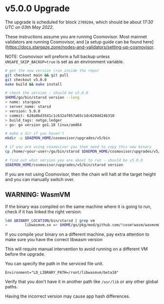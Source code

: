 # v5.0.0 Upgrade

The upgrade is scheduled for block `2709204`, which should be about _17:30 UTC on 03th May 2022_.

These instructions assume you are running Cosmovisor. Most mainnet validators are running Cosmovisor, and [a setup guide can be found here](https://docs.stargaze.zone/nodes-and-validators/setting-up-cosmovisor.

NOTE: Cosmovisor will preform a full backup unless `UNSAFE_SKIP_BACKUP=true` is set as an environment variable.

```bash
# get the new version (run inside the repo)
git checkout main && git pull
git checkout v5.0.0
make build && make install

# check the version - should be v5.0.0
$HOME/go/bin/starsd version --long
> name: stargaze
> server_name: starsd
> version: 5.0.0
> commit: 628a0bd3541c1c632af057a65c1dc620dd24b310
> build_tags: netgo,ledger
> go: go version go1.18 linux/amd64

# make a dir if you haven't
mkdir -p $DAEMON_HOME/cosmovisor/upgrades/v5/bin

# if you are using cosmovisor you then need to copy this new binary
cp /home/<your-user>/go/bin/starsd $DAEMON_HOME/cosmovisor/upgrades/v5/bin

# find out what version you are about to run - should be v5.0.0
$DAEMON_HOME/cosmovisor/upgrades/v5/bin/starsd version

```

If you are not using Cosmovisor, then the chain will halt at the target height and you can manually switch over.

## WARNING: WasmVM

If the binary was compiled on the same machine where it is going to run, check if it has linked the right version:

```bash
ldd $BINARY_LOCATION/bin/starsd | grep vm
>        libwasmvm.so => $HOME/go/pkg/mod/github.com/!cosm!wasm/wasmvm@v1.0.0-beta10/api/libwasmvm.so

```

If you compile your binary on a different machine, pay extra attention to make sure you have the correct libwasm version

This will require manual intervention to avoid running on a different VM before the upgrade.

You can specify the path in the serviced file unit.

```
Environment="LD_LIBRARY_PATH=/root/libwasmvm/beta10"
```

Verify that you don't have it in another path like `/usr/lib` or any other global paths.

Having the incorrect version may cause app hash differences.
